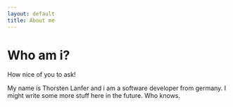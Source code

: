 ```yaml
---
layout: default
title: About me
---
```


# Who am i?

How nice of you to ask!

My name is Thorsten Lanfer and i am a software developer from germany. 
I might write some more stuff here in the future. Who knows.